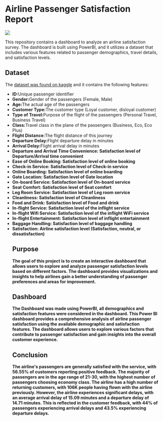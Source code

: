 <h1>Airline Passenger Satisfaction Report</h1>
<img src='https://cdn.hswstatic.com/gif/airplane-windows.jpg'>
<p>This repository contains a dashboard to analyze an airline satisfaction survey. The dashboard is built using PowerBI, and it utilizes a dataset that includes various features related to passenger demographics, travel details, and satisfaction levels.</p>
<h2>Dataset</h2>
<p>The <a href='https://www.kaggle.com/datasets/teejmahal20/airline-passenger-satisfaction'>dataset was found on kaggle</a> and it contains the following features:</p>
<ul>
<li><b>ID:</b>Unique passenger identifier
<li><b>Gender:</b>Gender of the passengers (Female, Male)
<li><b>Age:</b>The actual age of the passengers
<li><b>Customer Type:</b>The customer type (Loyal customer, disloyal customer)
<li><b>Type of Travel:</b>Purpose of the flight of the passengers (Personal Travel, Business Travel)
<li><b>Class:</b>Travel class in the plane of the passengers (Business, Eco, Eco Plus)
<li><b>Flight Distance:</b>The flight distance of this journey
<li><b>Departure Delay:</b>Flight departure delay in minutes
<li><b>Arrival Delay:</b>Flight arrival delay in minutes
<li><b>Departure and Arrival Time Convenience: Satisfaction level of Departure/Arrival time convenient
<li><b>Ease of Online Booking: Satisfaction level of online booking
<li><b>Check-in Service: Satisfaction level of Check-in service
<li><b>Online Boarding: Satisfaction level of online boarding
<li><b>Gate Location: Satisfaction level of Gate location
<li><b>On-board Service: Satisfaction level of On-board service
<li><b>Seat Comfort: Satisfaction level of Seat comfort
<li><b>Leg Room Service: Satisfaction level of Leg room service
<li><b>Cleanliness: Satisfaction level of Cleanliness
<li><b>Food and Drink: Satisfaction level of Food and drink
<li><b>In-flight Service: Satisfaction level of the inflight service
<li><b>In-flight Wifi Service: Satisfaction level of the inflight WiFi service
<li><b>In-flight Entertainment: Satisfaction level of inflight entertainment
<li><b>Baggage Handling: Satisfaction level of baggage handling
<li><b>Satisfaction: Airline satisfaction level (Satisfaction, neutral, or dissatisfaction)



<h2>Purpose</h2>
<p>The goal of this project is to create an interactive dashboard that allows users to explore and analyze passenger satisfaction levels based on different factors. The dashboard provides visualizations and insights to help airlines gain a better understanding of passenger preferences and areas for improvement.</p>

<h2>Dashboard</h2>
<p>The Dashboard was made using PowerBI, all demographics and satisfaction features were considered in the dashboard. This Power BI dashboard provides a comprehensive analysis of airline passenger satisfaction using the available demographic and satisfaction features. The dashboard allows users to explore various factors that contribute to passenger satisfaction and gain insights into the overall customer experience.</p>

<h2>Conclusion</h2>
<p>The airline's passengers are generally satisfied with the service, with 56.55% of customers reporting positive feedback. The majority of passengers are in the age range of 21-30, with the highest number of passengers choosing economy class. The airline has a high number of returning customers, with 106K people having flown with the airline previously. However, the airline experiences significant delays, with an average arrival delay of 15.09 minutes and a departure delay of 14.71 minutes. This is reflected in the customer feedback, with 44% of passengers experiencing arrival delays and 43.5% experiencing departure delays.</p>
